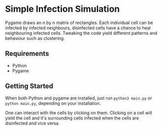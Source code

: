 # Simple Infection Simulation
Pygame draws an n by n matrix of rectangles. Each individual cell can be infected by infected neighbours, disinfected cells have a chance to heal neighbouring infected cells. Tweaking the code yield different patterns and behaviour such as clustering.

## Requirements
* Python
* Pygame

## Getting Started
When both Python and pygame are installed, just run
`python3 main.py` or `python main.py`, depending on your installation.

One can interact with the cells by clicking on them. Clicking on a cell will yield the cell and it's surrounding cells infected when the cells are disinfected and vice versa.
